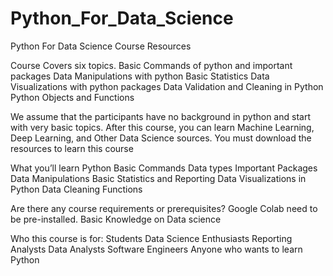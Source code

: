 # Python_For_Data_Science
Python For Data Science Course Resources 

Course Covers six topics.
Basic Commands of python and important packages
Data Manipulations with python
Basic Statistics
Data Visualizations with python packages
Data Validation and Cleaning in Python
Python Objects and Functions



We assume that the participants have no background in python and start with very basic topics. After this course, you can learn Machine Learning, Deep Learning, and Other Data Science sources. You must download the resources to learn this course


What you’ll learn
Python Basic Commands
Data types
Important Packages
Data Manipulations
Basic Statistics and Reporting
Data Visualizations in Python
Data Cleaning
Functions



Are there any course requirements or prerequisites?
Google Colab need to be pre-installed.
Basic Knowledge on Data science


Who this course is for:
Students
Data Science Enthusiasts
Reporting Analysts
Data Analysts
Software Engineers
Anyone who wants to learn Python
